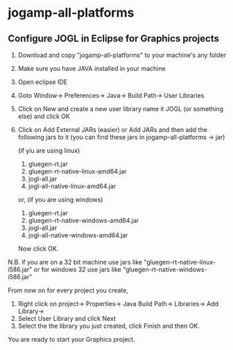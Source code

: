 # jogamp-all-platforms

Configure JOGL in Eclipse for Graphics projects
----------------------------------------------
1. Download and copy "jogamp-all-platforms" to your machine's any folder
2. Make sure you have JAVA installed in your machine
3. Open eclipse IDE
4. Goto Window-> Preferences-> Java-> Build Path-> User Libraries
5. Click on New and create a new user library name it JOGL (or something else) and click OK
6. Click on Add External JARs (easier) or Add JARs and then add the following jars to it 
   (you can find these jars in jogamp-all-platforms -> jar)

	(if yiu are using linux)
	1. gluegen-rt.jar
	2. gluegen-rt-native-linux-amd64.jar
	3. jogl-all.jar
	4. jogl-all-native-linux-amd64.jar
	
	or, (if you are using windows)
	1. gluegen-rt.jar
	2. gluegen-rt-native-windows-amd64.jar
	3. jogl-all.jar
	4. jogl-all-native-windows-amd64.jar
   
   Now click OK.
	
N.B. if you are on a 32 bit machine use jars like "gluegen-rt-native-linux-i586.jar"
	or for windows 32 use jars like "gluegen-rt-native-windows-i586.jar"


From now on for every project you create,

1. Right click on project-> Properties-> Java Build Path-> Libraries-> Add Library->
2. Select User Library and click Next
3. Select the the library you just created, click Finish and then OK.


You are ready to start your Graphics project.

